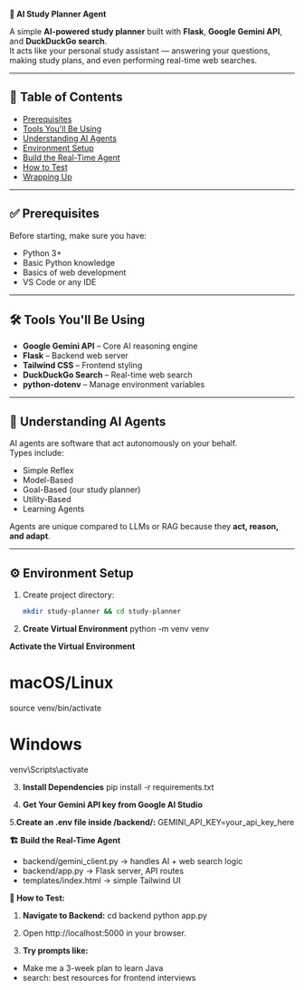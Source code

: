 **🧠 AI Study Planner Agent**

A simple **AI-powered study planner** built with **Flask**, **Google Gemini API**, and **DuckDuckGo search**.  
It acts like your personal study assistant — answering your questions, making study plans, and even performing real-time web searches.

---

## 🚀 Table of Contents
- [Prerequisites](#prerequisites)
- [Tools You'll Be Using](#tools-youll-be-using)
- [Understanding AI Agents](#understanding-ai-agents)
- [Environment Setup](#environment-setup)
- [Build the Real-Time Agent](#build-the-real-time-agent)
- [How to Test](#how-to-test)
- [Wrapping Up](#wrapping-up)

---

## ✅ Prerequisites
Before starting, make sure you have:
- Python 3+
- Basic Python knowledge
- Basics of web development
- VS Code or any IDE

---

## 🛠 Tools You'll Be Using
- **Google Gemini API** – Core AI reasoning engine  
- **Flask** – Backend web server  
- **Tailwind CSS** – Frontend styling  
- **DuckDuckGo Search** – Real-time web search  
- **python-dotenv** – Manage environment variables  

---

## 🤖 Understanding AI Agents
AI agents are software that act autonomously on your behalf.  
Types include:
- Simple Reflex
- Model-Based
- Goal-Based (our study planner)
- Utility-Based
- Learning Agents  

Agents are unique compared to LLMs or RAG because they **act, reason, and adapt**.

---

## ⚙️ Environment Setup
1. Create project directory:
   ```bash
   mkdir study-planner && cd study-planner
   
2. **Create Virtual Environment**
   python -m venv venv

**Activate the Virtual Environment**
# macOS/Linux
source venv/bin/activate
# Windows
venv\Scripts\activate


3. **Install Dependencies**
pip install -r requirements.txt

4. **Get Your Gemini API key from Google AI Studio**
   
5.**Create an .env file inside /backend/:**
GEMINI_API_KEY=your_api_key_here

**🏗 Build the Real-Time Agent**
- backend/gemini_client.py → handles AI + web search logic
- backend/app.py → Flask server, API routes
- templates/index.html → simple Tailwind UI

**🧪 How to Test:**
1. **Navigate to Backend:**
cd backend
python app.py

2. Open http://localhost:5000 in your browser.

3. **Try prompts like:**
- Make me a 3-week plan to learn Java
- search: best resources for frontend interviews
